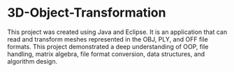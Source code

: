 # 3D-Object-Transformation
This project was created using Java and Eclipse. It is an application that can read and transform meshes represented in the OBJ, PLY, and OFF file formats. This project demonstrated a deep understanding of OOP, file handling, matrix algebra, file format conversion, data structures, and algorithm design.
